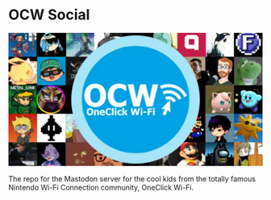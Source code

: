 # OCW Social

![OCW Social header image](.github/images/header.jpg)

The repo for the Mastodon server for the cool kids from the totally famous Nintendo Wi-Fi Connection community, OneClick Wi-Fi.
